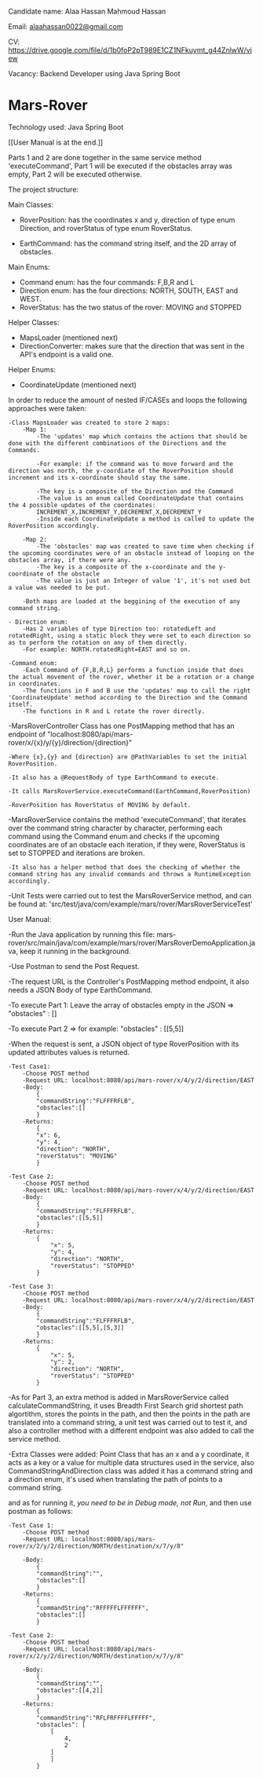 Candidate name: Alaa Hassan Mahmoud Hassan

Email: alaahassan0022@gmail.com

CV: https://drive.google.com/file/d/1b0foP2pT989E1CZ1NFkuymt_g44ZnlwW/view

Vacancy: Backend Developer using Java Spring Boot

# Mars-Rover
Technology used: Java Spring Boot

[[User Manual is at the end.]]

Parts 1 and 2 are done together in the same service method 'executeCommand', Part 1 will be executed if the obstacles array was empty, Part 2 will be executed otherwise.

The project structure:

Main Classes:
- RoverPosition: has the coordinates x and y, direction of type enum Direction, and roverStatus of type enum RoverStatus.

- EarthCommand: has the command string itself, and the 2D array of obstacles.

Main Enums:
- Command enum: has the four commands: F,B,R and L
- Direction enum: has the four directions: NORTH, SOUTH, EAST and WEST.
- RoverStatus: has the two status of the rover: MOVING and STOPPED

Helper Classes:
- MapsLoader (mentioned next)
- DirectionConverter: makes sure that the direction that was sent in the API's endpoint is a valid one.

Helper Enums:
- CoordinateUpdate (mentioned next)

In order to reduce the amount of nested IF/CASEs and loops the following approaches were taken:

	-Class MapsLoader was created to store 2 maps:
		-Map 1: 
			-The 'updates' map which contains the actions that should be done with the different combinations of the Directions and the Commands.
			
			-For example: if the command was to move forward and the direction was north, the y-coordiate of the RoverPosition should increment and its x-coordinate should stay the same.
			
			-The key is a composite of the Direction and the Command
			-The value is an enum called CoordinateUpdate that contains the 4 possible updates of the coordinates: 
			INCREMENT_X,INCREMENT_Y,DECREMENT_X,DECREMENT_Y
			-Inside each CoordinateUpdate a method is called to update the RoverPosition accordingly.
			
		-Map 2:
			-The 'obstacles' map was created to save time when checking if the upcoming coordinates were of an obstacle instead of looping on the obstacles array, if there were any.
			-The key is a composite of the x-coordinate and the y-coordinate of the obstacle
			-The value is just an Integer of value '1', it's not used but a value was needed to be put.
			
		-Both maps are loaded at the beggining of the execution of any command string.

	- Direction enum:
		-Has 2 variables of type Direction too: rotatedLeft and rotatedRight, using a static block they were set to each direction so as to perform the rotation on any of them directly.
		-For example: NORTH.rotatedRight=EAST and so on.
		
	-Command enum:
		-Each Command of {F,B,R,L} performs a function inside that does the actual movement of the rover, whether it be a rotation or a change in coordinates.
		-The functions in F and B use the 'updates' map to call the right 'CoordinateUpdate' method according to the Direction and the Command itself.
		-The functions in R and L rotate the rover directly.


-MarsRoverController Class has one PostMapping method that has an endpoint of "localhost:8080/api/mars-rover/x/{x}/y/{y}/direction/{direction}"
	
	-Where {x},{y} and {direction} are @PathVariables to set the initial RoverPosition.
	
	-It also has a @RequestBody of type EarthCommand to execute.
	
	-It calls MarsRoverService.executeCommand(EarthCommand,RoverPosition)
	
	-RoverPosition has RoverStatus of MOVING by default.
	
	
-MarsRoverService contains the method 'executeCommand', that iterates over the command string character by character, performing each command using the Command enum and checks if the upcoming coordinates are of an obstacle each iteration, if they were, RoverStatus is set to STOPPED and iterations are broken.
	
	-It also has a helper method that does the checking of whether the command string has any invalid commands and throws a RuntimeException accordingly.
	
-Unit Tests were carried out to test the MarsRoverService method, and can be found at: 'src/test/java/com/example/mars/rover/MarsRoverServiceTest'

	
User Manual:

-Run the Java application by running this file: mars-rover/src/main/java/com/example/mars/rover/MarsRoverDemoApplication.java, keep it running in the background.

-Use Postman to send the Post Request.

-The request URL is the Controller's PostMapping method endpoint, it also needs a JSON Body of type EarthCommand.

-To execute Part 1: Leave the array of obstacles empty in the JSON => "obstacles" : []

-To execute Part 2 => for example: "obstacles" : [[5,5]]

-When the request is sent, a JSON object of type RoverPosition with its updated attributes values is returned.

	-Test Case1:
		-Choose POST method
		-Request URL: localhost:8080/api/mars-rover/x/4/y/2/direction/EAST
		-Body:
			{
			"commandString":"FLFFFRFLB",
			"obstacles":[]
			}
		-Returns:
			{
			"x": 6,
			"y": 4,
			"direction": "NORTH",
			"roverStatus": "MOVING"
			}

	-Test Case 2:
		-Choose POST method
		-Request URL: localhost:8080/api/mars-rover/x/4/y/2/direction/EAST
		-Body:
			{
			"commandString":"FLFFFRFLB",
			"obstacles":[[5,5]]
			}
		-Returns:
			{
				"x": 5,
				"y": 4,
				"direction": "NORTH",
				"roverStatus": "STOPPED"
			}

	-Test Case 3:
		-Choose POST method
		-Request URL: localhost:8080/api/mars-rover/x/4/y/2/direction/EAST
		-Body:
			{
			"commandString":"FLFFFRFLB",
			"obstacles":[[5,5],[5,3]]
			}
		-Returns:
			{
				"x": 5,
				"y": 2,
				"direction": "NORTH",
				"roverStatus": "STOPPED"
			}
			
			
-As for Part 3, an extra method is added in MarsRoverService called calculateCommandString, it uses Breadth First Search grid shortest path algortithm, stores the points in the path, and then the points in the path are translated into a command string, a unit test was carried out to test it, and also a controller method with a different endpoint was also added to call the service method.

-Extra Classes were added: Point Class that has an x and a y coordinate, it acts as a key or a value for multiple data structures used in the service, also CommandStringAndDirection class was added it has a command string and a direction enum, it's used when translating the path of points to a command string.


and as for running it, *you need to be in Debug mode, not Run*, and then use postman as follows:

	-Test Case 1:
		-Choose POST method
		-Request URL: localhost:8080/api/mars-rover/x/2/y/2/direction/NORTH/destination/x/7/y/8"

		-Body:
			{
			"commandString":"",
			"obstacles":[]
			}
		-Returns:
			{
			"commandString":"RFFFFFLFFFFFF",
			"obstacles":[]
			}
			
	-Test Case 2:
		-Choose POST method
		-Request URL: localhost:8080/api/mars-rover/x/2/y/2/direction/NORTH/destination/x/7/y/8"

		-Body:
			{
			"commandString":"",
			"obstacles":[[4,2]]
			}
		-Returns:
			{
			"commandString":"RFLFRFFFFLFFFFF",
			"obstacles": [
				[
				    4,
				    2
				]
		    	]
			}

